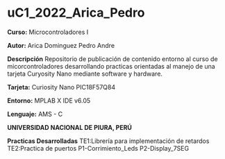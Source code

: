 # uC1_2022_Arica_Pedro

**Curso:** Microcontroladores I

**Autor:** Arica Dominguez Pedro Andre

**Descripción** Repositorio de publicación de contenido entorno al curso de micorcontroladores
                desarrollando practicas orientadas al manejo de una tarjeta Curyosity Nano
                mediante software y hardware. 

**Tarjeta:** Curiosity Nano PIC18F57Q84

**Entorno:** MPLAB X IDE v6.05

**Lenguaje:** AMS - C

**UNIVERSIDAD NACIONAL DE PIURA, PERÚ**

**Practicas Desarrolladas** 
TE1:Librería para implementación de retardos
TE2:Practica de puertos
        P1-Corrimiento_Leds
        P2-Display_7SEG
